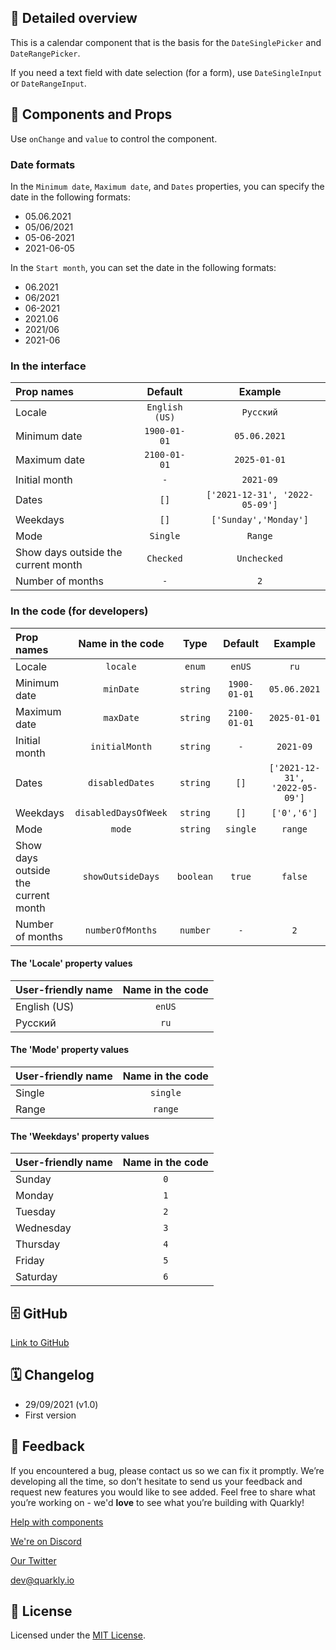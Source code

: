 ## 📖 Detailed overview

This is a calendar component that is the basis for the `DateSinglePicker` and `DateRangePicker`.

If you need a text field with date selection (for a form), use `DateSingleInput` or `DateRangeInput`.

## 🧩 Components and Props

Use `onChange` and `value` to control the component.

### Date formats

In the `Minimum date`, `Maximum date`, and `Dates` properties, you can specify the date in the following formats:

-   05.06.2021
-   05/06/2021
-   05-06-2021
-   2021-06-05

In the `Start month`, you can set the date in the following formats:

-   06.2021
-   06/2021
-   06-2021
-   2021.06
-   2021/06
-   2021-06

### In the interface

| Prop names                          |    Default     |            Example             |
| :---------------------------------- | :------------: | :----------------------------: |
| Locale                              | `English (US)` |           `Русский`            |
| Minimum date                        |  `1900-01-01`  |          `05.06.2021`          |
| Maximum date                        |  `2100-01-01`  |          `2025-01-01`          |
| Initial month                       |      `-`       |           `2021-09`            |
| Dates                               |      `[]`      | `['2021-12-31', '2022-05-09']` |
| Weekdays                            |      `[]`      |     `['Sunday','Monday']`      |
| Mode                                |    `Single`    |            `Range`             |
| Show days outside the current month |   `Checked`    |          `Unchecked`           |
| Number of months                    |      `-`       |              `2`               |

### In the code (for developers)

| Prop names                          |   Name in the code   |   Type    |   Default    |            Example             |
| :---------------------------------- | :------------------: | :-------: | :----------: | :----------------------------: |
| Locale                              |       `locale`       |  `enum`   |    `enUS`    |              `ru`              |
| Minimum date                        |      `minDate`       | `string`  | `1900-01-01` |          `05.06.2021`          |
| Maximum date                        |      `maxDate`       | `string`  | `2100-01-01` |          `2025-01-01`          |
| Initial month                       |    `initialMonth`    | `string`  |     `-`      |           `2021-09`            |
| Dates                               |   `disabledDates`    | `string`  |     `[]`     | `['2021-12-31', '2022-05-09']` |
| Weekdays                            | `disabledDaysOfWeek` | `string`  |     `[]`     |          `['0','6']`           |
| Mode                                |        `mode`        | `string`  |   `single`   |            `range`             |
| Show days outside the current month |  `showOutsideDays`   | `boolean` |    `true`    |            `false`             |
| Number of months                    |   `numberOfMonths`   | `number`  |     `-`      |              `2`               |

#### The 'Locale' property values

| User-friendly name | Name in the code |
| :----------------- | :--------------: |
| English (US)       |      `enUS`      |
| Русский            |       `ru`       |

#### The 'Mode' property values

| User-friendly name | Name in the code |
| :----------------- | :--------------: |
| Single             |     `single`     |
| Range              |     `range`      |

#### The 'Weekdays' property values

| User-friendly name | Name in the code |
| :----------------- | :--------------: |
| Sunday             |       `0`        |
| Monday             |       `1`        |
| Tuesday            |       `2`        |
| Wednesday          |       `3`        |
| Thursday           |       `4`        |
| Friday             |       `5`        |
| Saturday           |       `6`        |

## 🗄 GitHub

[Link to GitHub](https://github.com/quarkly/community-kit/tree/master/src/DatePicker)

## 🗓 Changelog

-   29/09/2021 (v1.0)
-   First version

## 📮 Feedback

If you encountered a bug, please contact us so we can fix it promptly. We’re developing all the time, so don’t hesitate to send us your feedback and request new features you would like to see added. Feel free to share what you’re working on - we'd **love** to see what you’re building with Quarkly!

[Help with components](https://community.quarkly.io/c/requests/11)

[We're on Discord](https://discord.gg/f9KhSMGX)

[Our Twitter](https://twitter.com/quarklyapp)

[dev@quarkly.io](mailto:dev@quarkly.io)

## 📝 License

Licensed under the [MIT License](https://raw.githubusercontent.com/quarkly/community-kit/master/LICENSE).
